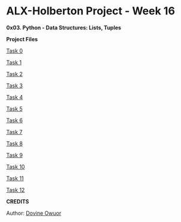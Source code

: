 # ALX-Holberton Project - Week 16
**0x03. Python - Data Structures: Lists, Tuples**

**Project Files**

[Task 0](0-square_matrix_simple.py)

[Task 1](1-search_replace.py)

[Task 2](2-uniq_add.py)

[Task 3](3-common_elements.py)

[Task 4](4-only_diff_elements.py)

[Task 5](5-number_keys.py)

[Task 6](6-print_sorted_dictionary.py)

[Task 7](7-update_dictionary.py)

[Task 8](8-simple_delete.py)

[Task 9](9-multiply_by_2.py)

[Task 10](10-best_score.py)

[Task 11](11-multiply_list_map.py)

[Task 12](12-roman_to_int.py)

**CREDITS**

Author: [Dovine Owuor](https://github.com/dovine-owuor)

